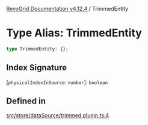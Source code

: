[RevoGrid Documentation v4.12.4](README.md) / TrimmedEntity

# Type Alias: TrimmedEntity

```ts
type TrimmedEntity: {};
```

## Index Signature

 \[`physicalIndexInSource`: `number`\]: `boolean`

## Defined in

[src/store/dataSource/trimmed.plugin.ts:4](https://github.com/revolist/revogrid/blob/648f56ecfc5430eb0184373ea33dd565a6a33bb9/src/store/dataSource/trimmed.plugin.ts#L4)
